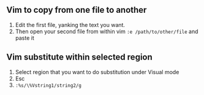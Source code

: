 ## Vim to copy from one file to another
1. Edit the first file, yanking the text you want.
2. Then open your second file from within vim ``:e /path/to/other/file`` and paste it

## Vim substitute within selected region
1. Select region that you want to do substitution under Visual mode
2. Esc
3. ``:%s/\%Vstring1/string2/g``


